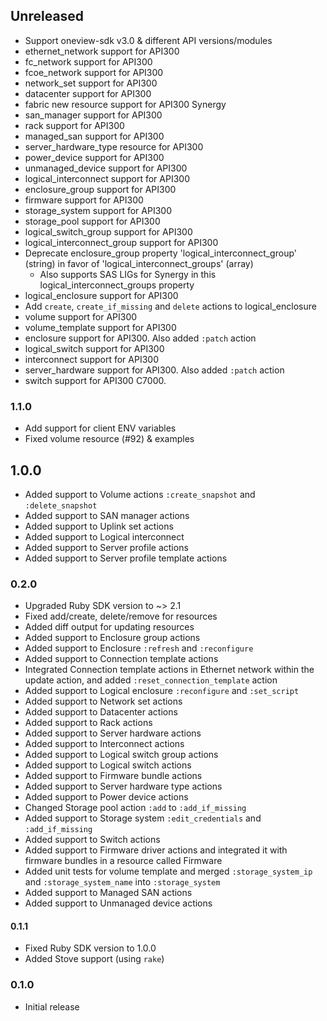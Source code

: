 ## Unreleased
  - Support oneview-sdk v3.0 & different API versions/modules
  - ethernet_network support for API300
  - fc_network support for API300
  - fcoe_network support for API300
  - network_set support for API300
  - datacenter support for API300
  - fabric new resource support for API300 Synergy
  - san_manager support for API300
  - rack support for API300
  - managed_san support for API300
  - server_hardware_type resource for API300
  - power_device support for API300
  - unmanaged_device support for API300
  - logical_interconnect support for API300
  - enclosure_group support for API300
  - firmware support for API300
  - storage_system support for API300
  - storage_pool support for API300
  - logical_switch_group support for API300
  - logical_interconnect_group support for API300
  - Deprecate enclosure_group property 'logical_interconnect_group' (string) in favor of 'logical_interconnect_groups' (array)
    - Also supports SAS LIGs for Synergy in this logical_interconnect_groups property
  - logical_enclosure  support for API300
  - Add `create`, `create_if_missing` and `delete` actions to logical_enclosure
  - volume support for API300
  - volume_template support for API300
  - enclosure support for API300. Also added `:patch` action
  - logical_switch support for API300
  - interconnect support for API300
  - server_hardware support for API300. Also added `:patch` action
  - switch support for API300 C7000.

### 1.1.0
  - Add support for client ENV variables
  - Fixed volume resource (#92) & examples

## 1.0.0
  - Added support to Volume actions `:create_snapshot` and `:delete_snapshot`
  - Added support to SAN manager actions
  - Added support to Uplink set actions
  - Added support to Logical interconnect
  - Added support to Server profile actions
  - Added support to Server profile template actions

### 0.2.0
  - Upgraded Ruby SDK version to ~> 2.1
  - Fixed add/create, delete/remove for resources
  - Added diff output for updating resources
  - Added support to Enclosure group actions
  - Added support to Enclosure `:refresh` and `:reconfigure`
  - Added support to Connection template actions
  - Integrated Connection template actions in Ethernet network within the update action, and added `:reset_connection_template` action
  - Added support to Logical enclosure `:reconfigure` and `:set_script`
  - Added support to Network set actions
  - Added support to Datacenter actions
  - Added support to Rack actions
  - Added support to Server hardware actions
  - Added support to Interconnect actions
  - Added support to Logical switch group actions
  - Added support to Logical switch actions
  - Added support to Firmware bundle actions
  - Added support to Server hardware type actions
  - Added support to Power device actions
  - Changed Storage pool action `:add` to `:add_if_missing`
  - Added support to Storage system `:edit_credentials` and `:add_if_missing`
  - Added support to Switch actions
  - Added support to Firmware driver actions and integrated it with firmware bundles in a resource called Firmware
  - Added unit tests for volume template and merged `:storage_system_ip` and `:storage_system_name` into `:storage_system`
  - Added support to Managed SAN actions
  - Added support to Unmanaged device actions

#### 0.1.1
  - Fixed Ruby SDK version to 1.0.0
  - Added Stove support (using `rake`)

### 0.1.0
  - Initial release
